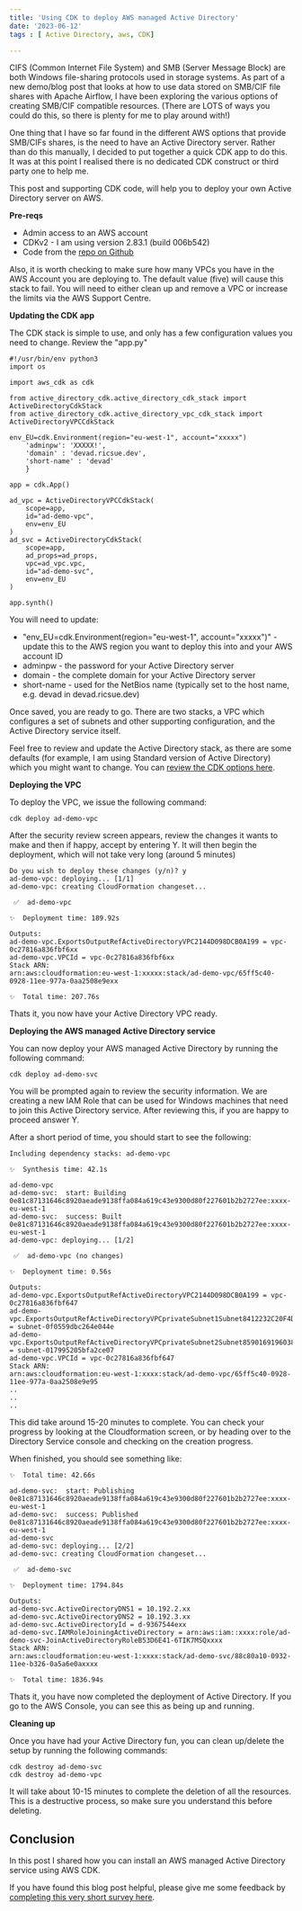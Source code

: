 ```yaml
---
title: 'Using CDK to deploy AWS managed Active Directory'
date: '2023-06-12'
tags : [ Active Directory, aws, CDK]

---
```


CIFS (Common Internet File System) and SMB (Server Message Block) are both Windows file-sharing protocols used in storage systems. As part of a new demo/blog post that looks at how to use data stored on SMB/CIF file shares with Apache Airflow, I have been exploring the various options of creating SMB/CIF compatible resources. (There are LOTS of ways you could do this, so there is plenty for me to play around with!)

One thing that I have so far found in the different AWS options that provide SMB/CIFs shares, is the need to have an Active Directory server. Rather than do this manually, I decided to put together a quick CDK app to do this. It was at this point I realised there is no dedicated CDK construct or third party one to help me.

This post and supporting CDK code, will help you to deploy your own Active Directory server on AWS.

**Pre-reqs**

* Admin access to an AWS account
* CDKv2 - I am using version 2.83.1 (build 006b542)
* Code from the [repo on Github](https://github.com/094459/active-directory-on-aws-cdk)

Also, it is worth checking to make sure how many VPCs you have in the AWS Account you are deploying to. The default value (five) will cause this stack to fail. You will need to either clean up and remove a VPC or increase the limits via the AWS Support Centre.

**Updating the CDK app**

The CDK stack is simple to use, and only has a few configuration values you need to change. Review the "app.py"

```
#!/usr/bin/env python3
import os

import aws_cdk as cdk

from active_directory_cdk.active_directory_cdk_stack import ActiveDirectoryCdkStack
from active_directory_cdk.active_directory_vpc_cdk_stack import ActiveDirectoryVPCCdkStack

env_EU=cdk.Environment(region="eu-west-1", account="xxxxx")
    'adminpw': 'XXXXX!',
    'domain' : 'devad.ricsue.dev',
    'short-name' : 'devad'
    }

app = cdk.App()

ad_vpc = ActiveDirectoryVPCCdkStack(
    scope=app,
    id="ad-demo-vpc",
    env=env_EU
)
ad_svc = ActiveDirectoryCdkStack(
    scope=app,
    ad_props=ad_props,
    vpc=ad_vpc.vpc,
    id="ad-demo-svc",
    env=env_EU
)

app.synth()

```

You will need to update:

* "env_EU=cdk.Environment(region="eu-west-1", account="xxxxx")" - update this to the AWS region you want to deploy this into and your AWS account ID
* adminpw - the password for your Active Directory server
* domain - the complete domain for your Active Directory server
* short-name - used for the NetBios name (typically set to the host name, e.g. devad in devad.ricsue.dev)

Once saved, you are ready to go. There are two stacks, a VPC which configures a set of subnets and other supporting configuration, and the Active Directory service itself.

Feel free to review and update the Active Directory stack, as there are some defaults (for example, I am using Standard version of Active Directory) which you might want to change. You can [review the CDK options here](https://docs.aws.amazon.com/cdk/api/v2/python/aws_cdk.aws_directoryservice/CfnMicrosoftAD.html).

**Deploying the VPC**

To deploy the VPC, we issue the following command:

```
cdk deploy ad-demo-vpc
```

After the security review screen appears, review the changes it wants to make and then if  happy, accept by entering Y. It will then begin the deployment, which will not take very long (around 5 minutes)

```
Do you wish to deploy these changes (y/n)? y
ad-demo-vpc: deploying... [1/1]
ad-demo-vpc: creating CloudFormation changeset...

 ✅  ad-demo-vpc

✨  Deployment time: 189.92s

Outputs:
ad-demo-vpc.ExportsOutputRefActiveDirectoryVPC2144D098DCB0A199 = vpc-0c27816a836fbf6xx
ad-demo-vpc.VPCId = vpc-0c27816a836fbf6xx
Stack ARN:
arn:aws:cloudformation:eu-west-1:xxxxx:stack/ad-demo-vpc/65ff5c40-0928-11ee-977a-0aa2508e9exx

✨  Total time: 207.76s
```

Thats it, you now have your Active Directory VPC ready.

**Deploying the AWS managed Active Directory service**

You can now deploy your AWS managed Active Directory by running the following command:

```
cdk deploy ad-demo-svc
```
You will be prompted again to review the security information. We are creating a new IAM Role that can be used for Windows machines that need to join this Active Directory service. After reviewing this, if you are happy to proceed answer Y.

After a short period of time, you should start to see the following:


```
Including dependency stacks: ad-demo-vpc

✨  Synthesis time: 42.1s

ad-demo-vpc
ad-demo-svc:  start: Building 0e81c87131646c8920aeade9138ffa084a619c43e9300d80f227601b2b2727ee:xxxx-eu-west-1
ad-demo-svc:  success: Built 0e81c87131646c8920aeade9138ffa084a619c43e9300d80f227601b2b2727ee:xxxx-eu-west-1
ad-demo-vpc: deploying... [1/2]

 ✅  ad-demo-vpc (no changes)

✨  Deployment time: 0.56s

Outputs:
ad-demo-vpc.ExportsOutputRefActiveDirectoryVPC2144D098DCB0A199 = vpc-0c27816a836fbf647
ad-demo-vpc.ExportsOutputRefActiveDirectoryVPCprivateSubnet1Subnet8412232C20F4D83D = subnet-0f0559dbc264e044e
ad-demo-vpc.ExportsOutputRefActiveDirectoryVPCprivateSubnet2Subnet8590169196038FD9 = subnet-017995205bfa2ce07
ad-demo-vpc.VPCId = vpc-0c27816a836fbf647
Stack ARN:
arn:aws:cloudformation:eu-west-1:xxxx:stack/ad-demo-vpc/65ff5c40-0928-11ee-977a-0aa2508e9e95
..
..
..

```

This did take around 15-20 minutes to complete. You can check your progress by looking at the Cloudformation screen, or by heading over to the Directory Service console and checking on the creation progress.

When finished, you should see something like:


```
✨  Total time: 42.66s

ad-demo-svc:  start: Publishing 0e81c87131646c8920aeade9138ffa084a619c43e9300d80f227601b2b2727ee:xxxx-eu-west-1
ad-demo-svc:  success: Published 0e81c87131646c8920aeade9138ffa084a619c43e9300d80f227601b2b2727ee:xxxx-eu-west-1
ad-demo-svc
ad-demo-svc: deploying... [2/2]
ad-demo-svc: creating CloudFormation changeset...

 ✅  ad-demo-svc

✨  Deployment time: 1794.84s

Outputs:
ad-demo-svc.ActiveDirectoryDNS1 = 10.192.2.xx
ad-demo-svc.ActiveDirectoryDNS2 = 10.192.3.xx
ad-demo-svc.ActiveDirectoryId = d-9367544exx
ad-demo-svc.IAMRoleJoiningActiveDirectory = arn:aws:iam::xxxx:role/ad-demo-svc-JoinActiveDirectoryRoleB53D6E41-6TIK7MSQxxxx
Stack ARN:
arn:aws:cloudformation:eu-west-1:xxxx:stack/ad-demo-svc/88c80a10-0932-11ee-b326-0a5a6e0axxxx

✨  Total time: 1836.94s
```

Thats it, you have now completed the deployment of Active Directory. If you go to the AWS Console, you can see this as being up and running.

**Cleaning up**

Once you have had your Active Directory fun, you can clean up/delete the setup by running the following commands:

```
cdk destroy ad-demo-svc
cdk destroy ad-demo-vpc
```

It will take about 10-15 minutes to complete the deletion of all the resources. This is a destructive process, so make sure you understand this before deleting.


## Conclusion

In this post I shared how you can install an AWS managed Active Directory service using AWS CDK.

If you have found this blog post helpful, please give me some feedback by [completing this very short survey here](https://pulse.buildon.aws/survey/D4L9Y3II).